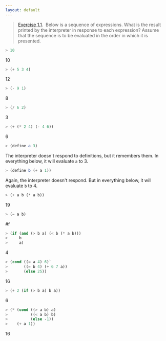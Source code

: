 ```yaml
---
layout: default
---
```


> [Exercise 1.1](https://mitpress.mit.edu/sites/default/files/sicp/full-text/book/book-Z-H-10.html#%_thm_1.1).  Below is a sequence of expressions. What is the result printed by the interpreter in response to each expression? Assume that the sequence is to be evaluated in the order in which it is presented.
>
```scheme
> 10
```

10

>
```scheme
> (+ 5 3 4)
```
>

12

```scheme
> (- 9 1)
```

8

```scheme
> (/ 6 2)
```

3

```scheme
> (+ (* 2 4) (- 4 6))
```

6

```scheme
> (define a 3)
```

The interpreter doesn't respond to definitions, but it remembers them. In everything below, it will evaluate `a` to 3.

```scheme
> (define b (+ a 1))
```

Again, the interpreter doesn't respond. But in everything below, it will evaluate `b` to 4.

```scheme
> (+ a b (* a b))
```

19

```scheme
> (= a b)
```

#f

```scheme
> (if (and (> b a) (< b (* a b)))  
>     b  
>     a)
```

4

```scheme
> (cond ((= a 4) 6)` 
>       ((= b 4) (+ 6 7 a))  
>       (else 25))
```

16

```scheme
> (+ 2 (if (> b a) b a))
```

6

```scheme
> (* (cond ((> a b) a)  
>          ((< a b) b)  
>          (else -1)) 
>    (+ a 1))
```

16